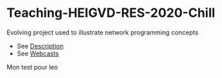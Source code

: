 # Teaching-HEIGVD-RES-2020-Chill
Evolving project used to illustrate network programming concepts

* See [Description](https://medium.com/software-engineering-heig-vd/network-programming-res-prelude-eab67078955a)
* See [Webcasts](https://www.youtube.com/playlist?list=PLfKkysTy70QaN-uez0K4UpSpVUbt8ETpk)


Mon test pour leo
